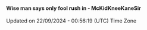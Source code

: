 #### Wise man says only fool rush in - McKidKneeKaneSir
Updated on 22/09/2024 - 00:56:19 (UTC) Time Zone
